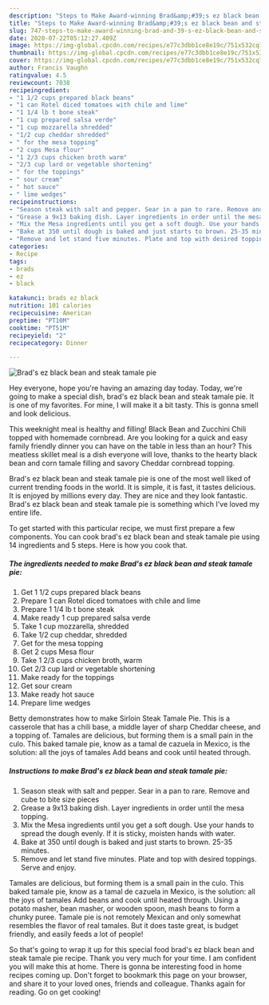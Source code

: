 ```yaml
---
description: "Steps to Make Award-winning Brad&amp;#39;s ez black bean and steak tamale pie"
title: "Steps to Make Award-winning Brad&amp;#39;s ez black bean and steak tamale pie"
slug: 747-steps-to-make-award-winning-brad-and-39-s-ez-black-bean-and-steak-tamale-pie
date: 2020-07-22T05:12:27.409Z
image: https://img-global.cpcdn.com/recipes/e77c3dbb1ce8e19c/751x532cq70/brads-ez-black-bean-and-steak-tamale-pie-recipe-main-photo.jpg
thumbnail: https://img-global.cpcdn.com/recipes/e77c3dbb1ce8e19c/751x532cq70/brads-ez-black-bean-and-steak-tamale-pie-recipe-main-photo.jpg
cover: https://img-global.cpcdn.com/recipes/e77c3dbb1ce8e19c/751x532cq70/brads-ez-black-bean-and-steak-tamale-pie-recipe-main-photo.jpg
author: Francis Vaughn
ratingvalue: 4.5
reviewcount: 7038
recipeingredient:
- "1 1/2 cups prepared black beans"
- "1 can Rotel diced tomatoes with chile and lime"
- "1 1/4 lb t bone steak"
- "1 cup prepared salsa verde"
- "1 cup mozzarella shredded"
- "1/2 cup cheddar shredded"
- " for the mesa topping"
- "2 cups Mesa flour"
- "1 2/3 cups chicken broth warm"
- "2/3 cup lard or vegetable shortening"
- " for the toppings"
- " sour cream"
- " hot sauce"
- " lime wedges"
recipeinstructions:
- "Season steak with salt and pepper. Sear in a pan to rare. Remove and cube to bite size pieces"
- "Grease a 9x13 baking dish. Layer ingredients in order until the mesa topping."
- "Mix the Mesa ingredients until you get a soft dough. Use your hands to spread the dough evenly. If it is sticky, moisten hands with water."
- "Bake at 350 until dough is baked and just starts to brown. 25-35 minutes."
- "Remove and let stand five minutes. Plate and top with desired toppings. Serve and enjoy."
categories:
- Recipe
tags:
- brads
- ez
- black

katakunci: brads ez black 
nutrition: 101 calories
recipecuisine: American
preptime: "PT10M"
cooktime: "PT51M"
recipeyield: "2"
recipecategory: Dinner

---
```



![Brad&#39;s ez black bean and steak tamale pie](https://img-global.cpcdn.com/recipes/e77c3dbb1ce8e19c/751x532cq70/brads-ez-black-bean-and-steak-tamale-pie-recipe-main-photo.jpg)

Hey everyone, hope you're having an amazing day today. Today, we're going to make a special dish, brad&#39;s ez black bean and steak tamale pie. It is one of my favorites. For mine, I will make it a bit tasty. This is gonna smell and look delicious.

This weeknight meal is healthy and filling! Black Bean and Zucchini Chili topped with homemade cornbread. Are you looking for a quick and easy family friendly dinner you can have on the table in less than an hour? This meatless skillet meal is a dish everyone will love, thanks to the hearty black bean and corn tamale filling and savory Cheddar cornbread topping.

Brad&#39;s ez black bean and steak tamale pie is one of the most well liked of current trending foods in the world. It is simple, it is fast, it tastes delicious. It is enjoyed by millions every day. They are nice and they look fantastic. Brad&#39;s ez black bean and steak tamale pie is something which I've loved my entire life.


To get started with this particular recipe, we must first prepare a few components. You can cook brad&#39;s ez black bean and steak tamale pie using 14 ingredients and 5 steps. Here is how you cook that.

<!--inarticleads1-->

##### The ingredients needed to make Brad&#39;s ez black bean and steak tamale pie:

1. Get 1 1/2 cups prepared black beans
1. Prepare 1 can Rotel diced tomatoes with chile and lime
1. Prepare 1 1/4 lb t bone steak
1. Make ready 1 cup prepared salsa verde
1. Take 1 cup mozzarella, shredded
1. Take 1/2 cup cheddar, shredded
1. Get  for the mesa topping
1. Get 2 cups Mesa flour
1. Take 1 2/3 cups chicken broth, warm
1. Get 2/3 cup lard or vegetable shortening
1. Make ready  for the toppings
1. Get  sour cream
1. Make ready  hot sauce
1. Prepare  lime wedges


Betty demonstrates how to make Sirloin Steak Tamale Pie. This is a casserole that has a chili base, a middle layer of sharp Cheddar cheese, and a topping of. Tamales are delicious, but forming them is a small pain in the culo. This baked tamale pie, know as a tamal de cazuela in Mexico, is the solution: all the joys of tamales Add beans and cook until heated through. 

<!--inarticleads2-->

##### Instructions to make Brad&#39;s ez black bean and steak tamale pie:

1. Season steak with salt and pepper. Sear in a pan to rare. Remove and cube to bite size pieces
1. Grease a 9x13 baking dish. Layer ingredients in order until the mesa topping.
1. Mix the Mesa ingredients until you get a soft dough. Use your hands to spread the dough evenly. If it is sticky, moisten hands with water.
1. Bake at 350 until dough is baked and just starts to brown. 25-35 minutes.
1. Remove and let stand five minutes. Plate and top with desired toppings. Serve and enjoy.


Tamales are delicious, but forming them is a small pain in the culo. This baked tamale pie, know as a tamal de cazuela in Mexico, is the solution: all the joys of tamales Add beans and cook until heated through. Using a potato masher, bean masher, or wooden spoon, mash beans to form a chunky puree. Tamale pie is not remotely Mexican and only somewhat resembles the flavor of real tamales. But it does taste great, is budget friendly, and easily feeds a lot of people! 

So that's going to wrap it up for this special food brad&#39;s ez black bean and steak tamale pie recipe. Thank you very much for your time. I am confident you will make this at home. There is gonna be interesting food in home recipes coming up. Don't forget to bookmark this page on your browser, and share it to your loved ones, friends and colleague. Thanks again for reading. Go on get cooking!
